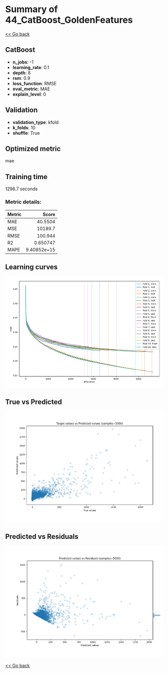 # Summary of 44_CatBoost_GoldenFeatures

[<< Go back](../README.md)


## CatBoost
- **n_jobs**: -1
- **learning_rate**: 0.1
- **depth**: 8
- **rsm**: 0.9
- **loss_function**: RMSE
- **eval_metric**: MAE
- **explain_level**: 0

## Validation
 - **validation_type**: kfold
 - **k_folds**: 10
 - **shuffle**: True

## Optimized metric
mae

## Training time

1296.7 seconds

### Metric details:
| Metric   |           Score |
|:---------|----------------:|
| MAE      |    40.5504      |
| MSE      | 10189.7         |
| RMSE     |   100.944       |
| R2       |     0.650747    |
| MAPE     |     9.40852e+15 |



## Learning curves
![Learning curves](learning_curves.png)
## True vs Predicted

![True vs Predicted](true_vs_predicted.png)


## Predicted vs Residuals

![Predicted vs Residuals](predicted_vs_residuals.png)



[<< Go back](../README.md)
